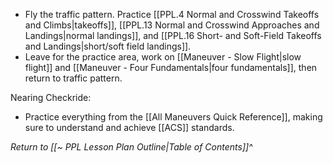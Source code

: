 - Fly the traffic pattern. Practice [[PPL.4 Normal and Crosswind Takeoffs and Climbs|takeoffs]], [[PPL.13 Normal and Crosswind Approaches and Landings|normal landings]], and [[PPL.16 Short- and Soft-Field Takeoffs and Landings|short/soft field landings]].
- Leave for the practice area, work on [[Maneuver - Slow Flight|slow flight]] and [[Maneuver - Four Fundamentals|four fundamentals]], then return to traffic pattern.

Nearing Checkride:
- Practice everything from the [[All Maneuvers Quick Reference]], making sure to understand and achieve [[ACS]] standards.


*Return to [[~ PPL Lesson Plan Outline|Table of Contents]]^*